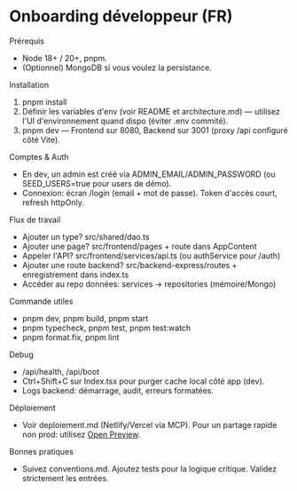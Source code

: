 # Onboarding développeur (FR)

Prérequis

- Node 18+ / 20+, pnpm.
- (Optionnel) MongoDB si vous voulez la persistance.

Installation

1. pnpm install
2. Définir les variables d'env (voir README et architecture.md) — utilisez l'UI d'environnement quand dispo (éviter .env commité).
3. pnpm dev — Frontend sur 8080, Backend sur 3001 (proxy /api configuré côté Vite).

Comptes & Auth

- En dev, un admin est créé via ADMIN_EMAIL/ADMIN_PASSWORD (ou SEED_USERS=true pour users de démo).
- Connexion: écran /login (email + mot de passe). Token d'accès court, refresh httpOnly.

Flux de travail

- Ajouter un type? src/shared/dao.ts
- Ajouter une page? src/frontend/pages + route dans AppContent
- Appeler l'API? src/frontend/services/api.ts (ou authService pour /auth)
- Ajouter une route backend? src/backend-express/routes + enregistrement dans index.ts
- Accéder au repo données: services -> repositories (mémoire/Mongo)

Commande utiles

- pnpm dev, pnpm build, pnpm start
- pnpm typecheck, pnpm test, pnpm test:watch
- pnpm format.fix, pnpm lint

Debug

- /api/health, /api/boot
- Ctrl+Shift+C sur Index.tsx pour purger cache local côté app (dev).
- Logs backend: démarrage, audit, erreurs formatées.

Déploiement

- Voir deploiement.md (Netlify/Vercel via MCP). Pour un partage rapide non prod: utilisez [Open Preview](#open-preview).

Bonnes pratiques

- Suivez conventions.md. Ajoutez tests pour la logique critique. Validez strictement les entrées.
